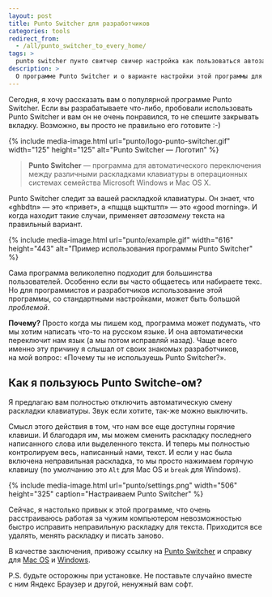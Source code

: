 ```yaml
---
layout: post
title: Punto Switcher для разработчиков
categories: tools
redirect_from:
  - /all/punto_switcher_to_every_home/
tags: >
  punto switcher пунто свитчер свичер настройка как пользоваться автозамена раскладка клавиатуры в каждый дом
description: >
  О программе Punto Switcher и о варианте настройки этой программы для разработчиков и программистов.
---
```


Сегодня, я хочу рассказать вам о популярной программе Punto Switcher. Если вы разрабатываете что-либо, пробовали использовать Punto Switcher и вам он не очень понравился, то не спешите закрывать вкладку. Возможно, вы просто не правильно его готовите :-)

{%
	include media-image.html
	url="punto/logo-punto-switcher.gif"
	width="125"
	height="125"
	alt="Punto Switcher — Логотип"
%}

> **Punto Switcher** — программа для автоматического переключения между различными раскладками клавиатуры в операционных системах семейства Microsoft Windows и Mac OS X.

Punto Switcher следит за вашей раскладкой клавиатуры. Он знает, что «ghbdtn» — это «привет», а «пщщв ьщктштп» — это «good morning». И когда находит такие случаи, применяет _автозамену_ текста на правильный вариант.

{%
	include media-image.html
	url="punto/example.gif"
	width="616"
	height="443"
	alt="Пример использования программы Punto Switcher"
%}

Сама программа великолепно подходит для большинства пользователей. Особенно если вы часто общаетесь или набираете текс. Но для программистов и разработчиков использование этой программы, со стандартными настройками, может быть большой _проблемой_.

**Почему?** Просто когда мы пишем код, программа может подумать, что мы хотим написать что-то на русском языке. И она автоматически переключит нам язык (а мы потом исправляй назад). Чаще всего именно эту причину я слышал от своих знакомых разработчиков, на мой вопрос: «Почему ты не используешь Punto Switcher?».

## Как я пользуюсь Punto Switche-ом?
Я предлагаю вам полностью отключить автоматическую смену раскладки клавиатуры. Звук если хотите, так-же можно выключить.

Смысл этого действия в том, что нам все еще доступны горячие клавиши. И благодаря им, мы можем сменить раскладку последнего написанного слова или выделенного текста. И теперь мы полностью контролируем весь, написанный нами, текст. И если у нас была включена неправильная раскладка, то мы просто нажимаем горячую клавишу (по умолчанию это `Alt` для Mac OS и `break` для Windows).

{%
	include media-image.html
	url="punto/settings.png"
	width="506"
	height="325"
	caption="Настраиваем Punto Switcher"
%}

Сейчас, я настолько привык к этой программе, что очень расстраиваюсь работая за чужим компьютером невозможностью быстро исправить неправильную раскладку для текста. Приходится все удалять, менять раскладку и писать заново.

В качестве заключения, привожу ссылку на <a href="https://punto.yandex.ru/">Punto Switcher</a> и справку для <a rel="nofollow" href="http://help.yandex.ru/punto-mac/">Mac OS</a> и <a rel="nofollow" href="http://help.yandex.ru/punto-win/">Windows</a>.

P.S. будьте осторожны при установке. Не поставьте случайно вместе с ним Яндекс Браузер и другой, ненужный вам софт.
